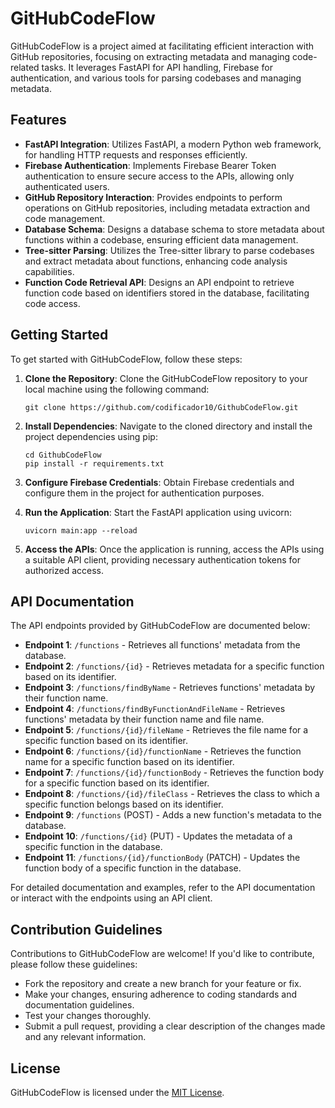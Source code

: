 # GitHubCodeFlow

GitHubCodeFlow is a project aimed at facilitating efficient interaction with GitHub repositories, focusing on extracting metadata and managing code-related tasks. It leverages FastAPI for API handling, Firebase for authentication, and various tools for parsing codebases and managing metadata.

## Features

- **FastAPI Integration**: Utilizes FastAPI, a modern Python web framework, for handling HTTP requests and responses efficiently.
- **Firebase Authentication**: Implements Firebase Bearer Token authentication to ensure secure access to the APIs, allowing only authenticated users.
- **GitHub Repository Interaction**: Provides endpoints to perform operations on GitHub repositories, including metadata extraction and code management.
- **Database Schema**: Designs a database schema to store metadata about functions within a codebase, ensuring efficient data management.
- **Tree-sitter Parsing**: Utilizes the Tree-sitter library to parse codebases and extract metadata about functions, enhancing code analysis capabilities.
- **Function Code Retrieval API**: Designs an API endpoint to retrieve function code based on identifiers stored in the database, facilitating code access.

## Getting Started

To get started with GitHubCodeFlow, follow these steps:

1. **Clone the Repository**: Clone the GitHubCodeFlow repository to your local machine using the following command:

   ```
   git clone https://github.com/codificador10/GithubCodeFlow.git
   ```

2. **Install Dependencies**: Navigate to the cloned directory and install the project dependencies using pip:

   ```
   cd GithubCodeFlow
   pip install -r requirements.txt
   ```

3. **Configure Firebase Credentials**: Obtain Firebase credentials and configure them in the project for authentication purposes.

4. **Run the Application**: Start the FastAPI application using uvicorn:

   ```
   uvicorn main:app --reload
   ```

5. **Access the APIs**: Once the application is running, access the APIs using a suitable API client, providing necessary authentication tokens for authorized access.

## API Documentation

The API endpoints provided by GitHubCodeFlow are documented below:

- **Endpoint 1**: `/functions` - Retrieves all functions' metadata from the database.
- **Endpoint 2**: `/functions/{id}` - Retrieves metadata for a specific function based on its identifier.
- **Endpoint 3**: `/functions/findByName` - Retrieves functions' metadata by their function name.
- **Endpoint 4**: `/functions/findByFunctionAndFileName` - Retrieves functions' metadata by their function name and file name.
- **Endpoint 5**: `/functions/{id}/fileName` - Retrieves the file name for a specific function based on its identifier.
- **Endpoint 6**: `/functions/{id}/functionName` - Retrieves the function name for a specific function based on its identifier.
- **Endpoint 7**: `/functions/{id}/functionBody` - Retrieves the function body for a specific function based on its identifier.
- **Endpoint 8**: `/functions/{id}/fileClass` - Retrieves the class to which a specific function belongs based on its identifier.
- **Endpoint 9**: `/functions` (POST) - Adds a new function's metadata to the database.
- **Endpoint 10**: `/functions/{id}` (PUT) - Updates the metadata of a specific function in the database.
- **Endpoint 11**: `/functions/{id}/functionBody` (PATCH) - Updates the function body of a specific function in the database.

For detailed documentation and examples, refer to the API documentation or interact with the endpoints using an API client.

## Contribution Guidelines

Contributions to GitHubCodeFlow are welcome! If you'd like to contribute, please follow these guidelines:

- Fork the repository and create a new branch for your feature or fix.
- Make your changes, ensuring adherence to coding standards and documentation guidelines.
- Test your changes thoroughly.
- Submit a pull request, providing a clear description of the changes made and any relevant information.

## License

GitHubCodeFlow is licensed under the [MIT License](https://github.com/codificador10/GithubCodeFlow/blob/main/LICENSE).

